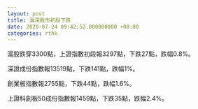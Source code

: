 ```yaml
---
layout: post
title: 滬深股市初段下跌
date: 2020-07-24 09:42:52.000000000 +08:00
categories: rthk
---
```


滬股跌穿3300點，上證指數初段報3297點，下跌27點，跌幅0.8%。

深證成份指數報13519點，下跌141點，跌幅1%。

創業板指數報2755點，下跌44點，跌幅1.6%。

上證科創板50成份指數報1459點，下跌35點，跌幅2.4%。
